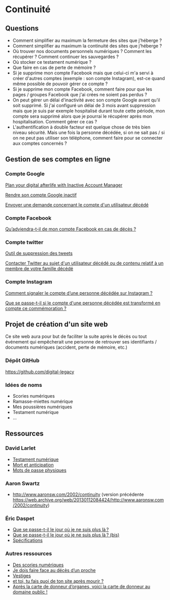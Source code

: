 # Continuité

## Questions 

* Comment simplifier au maximum la fermeture des sites que j’héberge ? 
* Comment simplifier au maximum la continuité des sites que j’héberge ? 
* Où trouver nos documents personnels numériques ? Comment les récupérer ? Comment continuer les sauvegardes ?
* Où stocker ce testament numérique ? 
* Que faire en cas de perte de mémoire ?
* Si je supprime mon compte Facebook mais que celui-ci m'a servi à créer d'autres comptes (exemple : son compte Instagram), est-ce quand même possible de pouvoir gérer ce compte ? 
* Si je supprime mon compte Facebook, comment faire pour que les pages / groupes Facebook que j'ai crées ne soient pas perdus ? 
* On peut gérer un délai d'inactivité avec son compte Google avant qu'il soit supprimé. Si j'ai configuré un délai de 3 mois avant suppression mais que je suis par exemple hospitalisé durant toute cette période, mon compte sera supprimé alors que je pourrai le récupérer après mon hospitalisation. Comment gérer ce cas ? 
* L'authentification à double facteur est quelque chose de très bien niveau sécurité. Mais une fois la personne décédée, si on ne sait pas / si on ne peut pas utiliser son téléphone, comment faire pour se connecter aux comptes concernés ?

## Gestion de ses comptes en ligne 

### Compte Google 

[Plan your digital afterlife with Inactive Account Manager](http://dataliberation.blogspot.fr/2013/04/plan-your-digital-afterlife-with.html)

[Rendre son compte Google inactif](https://myaccount.google.com/u/1/inactive)

[Envoyer une demande concernant le compte d'un utilisateur décédé](https://support.google.com/accounts/troubleshooter/6357590?hl=fr)

### Compte Facebook 

[Qu’adviendra-t-il de mon compte Facebook en cas de décès ?](https://www.facebook.com/help/103897939701143)

### Compte twitter 

[Outil de suppression des tweets](https://github.com/edas/TweetDeletion)

[Contacter Twitter au sujet d'un utilisateur décédé ou de contenu relatif à un membre de votre famille décédé](https://support.twitter.com/articles/20169423)

### Compte Instagram

[Comment signaler le compte d’une personne décédée sur Instagram ?](https://help.instagram.com/264154560391256)

[Que se passe-t-il si le compte d'une personne décédée est transformé en compte ce commémoration ?](https://help.instagram.com/231764660354188)

## Projet de création d'un site web
Ce site web aura pour but de faciliter la suite après le décès ou tout événement qui empêcherait une personne de retrouver ses identifiants / documents numériques (accident, perte de mémoire, etc.)

### Dépôt GitHub
https://github.com/digital-legacy

### Idées de noms 
* Scories numériques
* Ramasse-miettes numérique
* Mes poussières numériques 
* Testament numérique
* ... 

## Ressources 
### David Larlet
* [Testament numérique](https://larlet.fr/david/blog/2013/testament-numerique/)
* [Mort et anticipation](https://larlet.fr/david/blog/2013/mort-anticipation/)
* [Mots de passe physiques](https://larlet.fr/david/blog/2016/mots-passe-physiques/)

### Aaron Swartz
* http://www.aaronsw.com/2002/continuity (version précédente https://web.archive.org/web/20130112084424/http://www.aaronsw.com/2002/continuity)

### Éric Daspet 
* [Que se passe-t-il le jour où je ne suis plus là ?](https://n.survol.fr/n/que-se-passe-t-il-le-jour-ou-je-ne-suis-plus-la)
* [Que se passe-t-il le jour où je ne suis plus là ? (bis)](https://n.survol.fr/n/que-se-passe-t-il-le-jour-ou-je-ne-suis-plus-la-bis)
* [Spécifications](https://docs.google.com/document/d/1hn_WQAcR3kjW_HRWGjbaYCMxDu60h3lMQyyRE_urTNk/edit)

### Autres ressources
* [Des scories numériques](http://www.la-grange.net/2013/01/18/testament)
* [Je dois faire face au décès d’un proche](https://www.service-public.fr/particuliers/vosdroits/F16507)
* [Vestiges](http://www.cecilearen.es/2013/02/vestiges/)
* [et toi, tu fais quoi de ton site après mourir ?](http://www.tierslivre.net/spip/spip.php?article3389)
* [Après la carte de donneur d’organes, voici la carte de donneur au domaine public !](https://scinfolex.com/2010/12/05/apres-la-carte-de-donneur-dorganes-voici-la-carte-de-donneur-au-domaine-public/)

